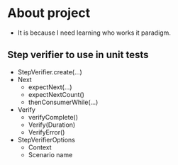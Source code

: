 # About project

- It is because I need learning who works it paradigm.


## Step verifier to use in unit tests

- StepVerifier.create(...)
- Next
  - expectNext(...)
  - expectNextCount()
  - thenConsumerWhile(...)
- Verify
  - verifyComplete()
  - Verify(Duration)
  - VerifyError()
- StepVerifierOptions
  - Context
  - Scenario name
